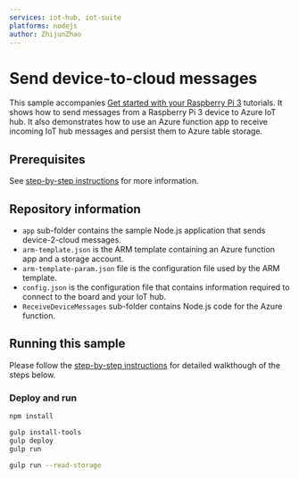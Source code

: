 ```yaml
---
services: iot-hub, iot-suite
platforms: nodejs
author: ZhijunZhao
---
```


# Send device-to-cloud messages
This sample accompanies [Get started with your Raspberry Pi 3](https://aka.ms/rpi-node) tutorials. It shows how to send messages from a Raspberry Pi 3
device to Azure IoT hub. It also demonstrates how to use an Azure function app to receive incoming IoT hub messages and persist them
to Azure table storage.

## Prerequisites
See [step-by-step instructions](https://aka.ms/rpi-node-3) for more information.

## Repository information
- `app` sub-folder contains the sample Node.js application that sends device-2-cloud messages.
- `arm-template.json` is the ARM template containing an Azure function app and a storage account.
- `arm-template-param.json` file is the configuration file used by the ARM template.
- `config.json` is the configuration file that contains information required to connect to the board and your IoT hub.
- `ReceiveDeviceMessages` sub-folder contains Node.js code for the Azure function.

## Running this sample
Please follow the [step-by-step instructions](https://aka.ms/rpi-node-3) for detailed walkthough of the steps below.

### Deploy and run

```bash
npm install
```

```bash
gulp install-tools
gulp deploy
gulp run
```

```bash
gulp run --read-storage
```
